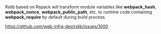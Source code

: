 Rslib based on Rspack will transform module variables like **webpack_hash**, **webpack_nonce**, **webpack_public_path**, etc. to runtime code containing **webpack_require** by default during build process.

https://github.com/web-infra-dev/rslib/issues/1000
